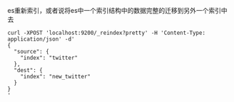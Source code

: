 es重新索引，或者说将es中一个索引结构中的数据完整的迁移到另外一个索引中去
```
curl -XPOST 'localhost:9200/_reindex?pretty' -H 'Content-Type: application/json' -d'
{
  "source": {
    "index": "twitter"
  },
  "dest": {
    "index": "new_twitter"
  }
}
'
